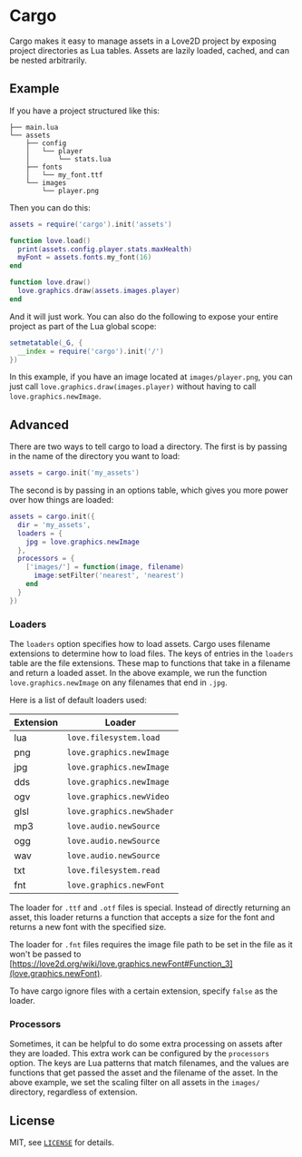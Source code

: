 Cargo
===

Cargo makes it easy to manage assets in a Love2D project by exposing project directories as Lua tables.
Assets are lazily loaded, cached, and can be nested arbitrarily.

Example
---

If you have a project structured like this:

```
├── main.lua
└── assets
    ├── config
    │   └── player
    │       └── stats.lua
    ├── fonts
    │   └── my_font.ttf
    └── images
        └── player.png
```

Then you can do this:

```lua
assets = require('cargo').init('assets')

function love.load()
  print(assets.config.player.stats.maxHealth)
  myFont = assets.fonts.my_font(16)
end

function love.draw()
  love.graphics.draw(assets.images.player)
end
```

And it will just work.  You can also do the following to expose your entire project as part of the Lua global scope:

```lua
setmetatable(_G, {
  __index = require('cargo').init('/')
})
```

In this example, if you have an image located at `images/player.png`, you can just call `love.graphics.draw(images.player)` without having to call `love.graphics.newImage`.

Advanced
---

There are two ways to tell cargo to load a directory. The first is by passing in the name of the directory you want to load:

```lua
assets = cargo.init('my_assets')
```

The second is by passing in an options table, which gives you more power over how things are loaded:

```lua
assets = cargo.init({
  dir = 'my_assets',
  loaders = {
    jpg = love.graphics.newImage
  },
  processors = {
    ['images/'] = function(image, filename)
      image:setFilter('nearest', 'nearest')
    end
  }
})
```

### Loaders

The `loaders` option specifies how to load assets.
Cargo uses filename extensions to determine how to load files.
The keys of entries in the `loaders` table are the file extensions.
These map to functions that take in a filename and return a loaded asset.
In the above example, we run the function `love.graphics.newImage` on any filenames that end in `.jpg`.

Here is a list of default loaders used:

| Extension | Loader                    |
| --------- | ------------------------- |
| lua       | `love.filesystem.load`    |
| png       | `love.graphics.newImage`  |
| jpg       | `love.graphics.newImage`  |
| dds       | `love.graphics.newImage`  |
| ogv       | `love.graphics.newVideo`  |
| glsl      | `love.graphics.newShader` |
| mp3       | `love.audio.newSource`    |
| ogg       | `love.audio.newSource`    |
| wav       | `love.audio.newSource`    |
| txt       | `love.filesystem.read`    |
| fnt       | `love.graphics.newFont`   |

The loader for `.ttf` and `.otf` files is special. Instead of directly returning an asset, this loader returns a function that accepts a size for the font and returns a new font with the specified size.

The loader for `.fnt` files requires the image file path to be set in the file as it won't be passed to [https://love2d.org/wiki/love.graphics.newFont#Function_3](love.graphics.newFont).

To have cargo ignore files with a certain extension, specify `false` as the loader.

### Processors

Sometimes, it can be helpful to do some extra processing on assets after they are loaded.
This extra work can be configured by the `processors` option.
The keys are Lua patterns that match filenames, and the values are functions that get passed the asset and the filename of the asset.
In the above example, we set the scaling filter on all assets in the `images/` directory, regardless of extension.

License
---

MIT, see [`LICENSE`](LICENSE) for details.
